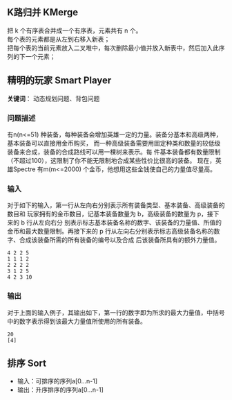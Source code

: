 ## K路归并 KMerge
把 k 个有序表合并成一个有序表，元素共有 n 个。  
每个表的元素都是从左到右移入新表；  
把每个表的当前元素放入二叉堆中，每次删除最小值并放入新表中，然后加入此序列的下一个元素；

## 精明的玩家 Smart Player
**关键词**： 动态规划问题、背包问题

### 问题描述
有n(n<=51) 种装备，每种装备会增加英雄一定的力量。装备分基本和高级两种，基本装备可以直接用金币购买，
而一种高级装备需要用固定种类和数量的较低级装备来合成，装备的合成路线可以用一棵树来表示。每
件基本装备都有数量限制（不超过100），这限制了你不能无限制地合成某些性价比很高的装备。
现在，英雄Spectre 有m(m<=2000) 个金币，他想用这些金钱使自己的力量值尽量高。

### 输入
对于如下的输入，第一行从左向右分别表示所有装备类型、基本装备、高级装备的数目和 玩家拥有的金币数目，记基本装备数量为 b，高级装备的数量为 p，接下来的 b 行从左向右分 别表示标志基本装备名称的数字、该装备的力量值、所值的金币和最大数量限制。再接下来的 p 行从左向右分别表示标志高级装备名称的数字、合成该装备所需的所有装备的编号以及合成 后该装备所具有的额外力量值。  
```
4 2 2 5 
1 1 1 2
2 2 2 2
3 1 2 5
4 2 3 10
```

### 输出
对于上面的输入例子，其输出如下，第一行的数字即为所求的最大力量值，中括号中的数字表示得到该最大力量值所使用的所有装备。
```
20
[4]
```

## 排序 Sort
- 输入：可排序的序列a[0...n-1]
- 输出：升序排序的序列a[0...n-1]
